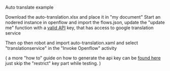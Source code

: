 Auto translate example

Download the auto-translation.xlsx and place it in "my document"
Start an nodered instance in openflow and import the flows.json, update the "update me" function with a [valid API](https://cloud.google.com/translate/docs/setup) key, that has access to google translation service

Then op then robot and import auto-translation.xaml and select "translationservice" in the "Invoke Openflow" activity 

( a more "how to" guide on how to generate the api key can be [found here](https://translatepress.com/docs/automatic-translation/generate-google-api-key/) just skip the "restrict" key part while testing. )
